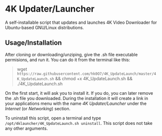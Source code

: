 # 4K Updater/Launcher
A self-installable script that updates and launches 4K Video Downloader for Ubuntu-based GNU/Linux distributions.

## Usage/Installation
After cloning or downloading/unziping, give the .sh file executable permisions, and run it.
You can do it from the terminal like this:
> wget `https://raw.githubusercontent.com/hk0O7/4K_UpdateLaunch/master/4K_UpdateLaunch.sh` && chmod +x 4K_UpdateLaunch.sh && ./4K_UpdateLaunch.sh

On the first start, it will ask you to install it. If you do, you can later remove the .sh file you downloaded. 
During the installation it will create a link in your applications menu with the name *4K Updater/Launcher* under the *Internet* (or *Networking*) section.

To uninstall this script, open a terminal and type `/opt/4klauncher/4K_UpdateLaunch.sh uninstall`. This script does not take any other arguments.
